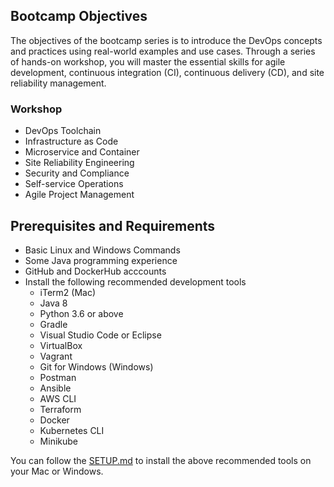 ## Bootcamp Objectives
The objectives of the bootcamp series is to introduce the DevOps concepts and practices using real-world examples and use cases. Through a series of hands-on workshop, you will master the essential skills for agile development, continuous integration (CI), continuous delivery (CD), and site reliability management.

### Workshop
* DevOps Toolchain
* Infrastructure as Code
* Microservice and Container
* Site Reliability Engineering
* Security and Compliance
* Self-service Operations
* Agile Project Management

## Prerequisites and Requirements
* Basic Linux and Windows Commands
* Some Java programming experience
* GitHub and DockerHub acccounts
* Install the following recommended development tools
  - iTerm2 (Mac)
  - Java 8
  - Python 3.6 or above
  - Gradle
  - Visual Studio Code or Eclipse
  - VirtualBox
  - Vagrant
  - Git for Windows (Windows)
  - Postman
  - Ansible
  - AWS CLI
  - Terraform
  - Docker
  - Kubernetes CLI
  - Minikube

You can follow the [SETUP.md](SETUP.md) to install the above recommended tools on your Mac or Windows.
